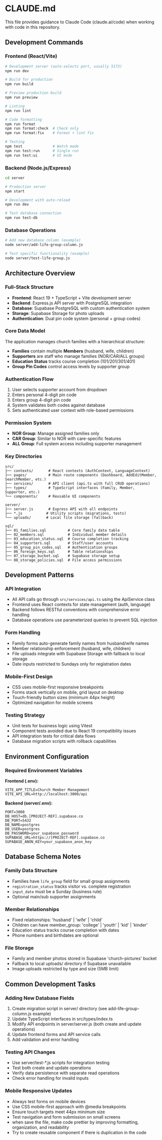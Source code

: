 # CLAUDE.md

This file provides guidance to Claude Code (claude.ai/code) when working with code in this repository.

## Development Commands

### Frontend (React/Vite)
```bash
# Development server (auto-selects port, usually 5173)
npm run dev

# Build for production
npm run build

# Preview production build
npm run preview

# Linting
npm run lint

# Code formatting
npm run format
npm run format:check  # Check only
npm run format:fix    # Format + lint fix

# Testing
npm test              # Watch mode
npm run test:run      # Single run
npm run test:ui       # UI mode
```

### Backend (Node.js/Express)
```bash
cd server

# Production server
npm start

# Development with auto-reload
npm run dev

# Test database connection
npm run test-db
```

### Database Operations
```bash
# Add new database column (example)
node server/add-life-group-column.js

# Test specific functionality (example)
node server/test-life-group.js
```

## Architecture Overview

### Full-Stack Structure
- **Frontend**: React 19 + TypeScript + Vite development server
- **Backend**: Express.js API server with PostgreSQL integration
- **Database**: Supabase PostgreSQL with custom authentication system
- **Storage**: Supabase Storage for photo uploads
- **Authentication**: Dual pin code system (personal + group codes)

### Core Data Model
The application manages church families with a hierarchical structure:
- **Families** contain multiple **Members** (husband, wife, children)
- **Supporters** are staff who manage families (NOR/CAR/ALL groups)
- **Education Status** tracks course completion (101/201/301/401)
- **Group Pin Codes** control access levels by supporter group

### Authentication Flow
1. User selects supporter account from dropdown
2. Enters personal 4-digit pin code
3. Enters group 4-digit pin code
4. System validates both codes against database
5. Sets authenticated user context with role-based permissions

### Permission System
- **NOR Group**: Manage assigned families only
- **CAR Group**: Similar to NOR with care-specific features
- **ALL Group**: Full system access including supporter management

### Key Directories
```
src/
├── contexts/       # React contexts (AuthContext, LanguageContext)
├── pages/          # Main route components (Dashboard, AddEditMember, SearchMember, etc.)
├── services/       # API client (api.ts with full CRUD operations)
├── types/          # TypeScript interfaces (Family, Member, Supporter, etc.)
└── components/     # Reusable UI components

server/
├── server.js       # Express API with all endpoints
├── *.js           # Utility scripts (migrations, tests)
└── uploads/       # Local file storage (fallback)

sql/
├── 01_families.sql          # Core family data table
├── 02_members.sql           # Individual member details
├── 03_education_status.sql  # Course completion tracking
├── 04_supporters.sql        # Staff/user accounts
├── 05_group_pin_codes.sql   # Authentication groups
├── 06_foreign_keys.sql      # Table relationships
├── 07_storage_bucket.sql    # Supabase storage setup
└── 08_storage_policies.sql  # File access permissions
```

## Development Patterns

### API Integration
- All API calls go through `src/services/api.ts` using the ApiService class
- Frontend uses React contexts for state management (auth, language)
- Backend follows RESTful conventions with comprehensive error handling
- Database operations use parameterized queries to prevent SQL injection

### Form Handling
- Family forms auto-generate family names from husband/wife names
- Member relationship enforcement (husband, wife, children)
- File uploads integrate with Supabase Storage with fallback to local storage
- Date inputs restricted to Sundays only for registration dates

### Mobile-First Design
- CSS uses mobile-first responsive breakpoints
- Forms stack vertically on mobile, grid layout on desktop
- Touch-friendly button sizes (minimum 44px height)
- Optimized navigation for mobile screens

### Testing Strategy
- Unit tests for business logic using Vitest
- Component tests avoided due to React 19 compatibility issues
- API integration tests for critical data flows
- Database migration scripts with rollback capabilities

## Environment Configuration

### Required Environment Variables

**Frontend (.env):**
```env
VITE_APP_TITLE=Church Member Management
VITE_API_URL=http://localhost:3000/api
```

**Backend (server/.env):**
```env
PORT=3000
DB_HOST=db.[PROJECT-REF].supabase.co
DB_PORT=5432
DB_NAME=postgres
DB_USER=postgres
DB_PASSWORD=your_supabase_password
SUPABASE_URL=https://[PROJECT-REF].supabase.co
SUPABASE_ANON_KEY=your_supabase_anon_key
```

## Database Schema Notes

### Family Data Structure
- Families have `life_group` field for small group assignments
- `registration_status` tracks visitor vs. complete registration
- `input_date` must be a Sunday (business rule)
- Optional main/sub supporter assignments

### Member Relationships
- Fixed relationships: 'husband' | 'wife' | 'child'
- Children can have member_group: 'college' | 'youth' | 'kid' | 'kinder'
- Education status tracks course completion with dates
- Phone numbers and birthdates are optional

### File Storage
- Family and member photos stored in Supabase 'church-pictures' bucket
- Fallback to local uploads/ directory if Supabase unavailable
- Image uploads restricted by type and size (5MB limit)

## Common Development Tasks

### Adding New Database Fields
1. Create migration script in server/ directory (see add-life-group-column.js example)
2. Update TypeScript interfaces in src/types/index.ts
3. Modify API endpoints in server/server.js (both create and update operations)
4. Update frontend forms and API service calls
5. Add validation and error handling

### Testing API Changes
- Use server/test-*.js scripts for integration testing
- Test both create and update operations
- Verify data persistence with separate read operations
- Check error handling for invalid inputs

### Mobile Responsive Updates
- Always test forms on mobile devices
- Use CSS mobile-first approach with @media breakpoints
- Ensure touch targets meet 44px minimum size
- Test navigation and form submission on small screens
- when save the file, make code prettier by improving formatting, organization, and readability
- Try to create reusable component if there is duplication in the code 